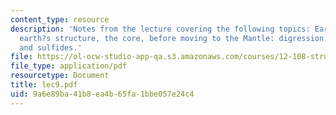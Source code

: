 ```yaml
---
content_type: resource
description: 'Notes from the lecture covering the following topics: Earth?s bulk composition,
  earth?s structure, the core, before moving to the Mantle: digression into sulfur
  and sulfides.'
file: https://ol-ocw-studio-app-qa.s3.amazonaws.com/courses/12-108-structure-of-earth-materials-fall-2004/9a6e89ba41b8ea4b65fa1bbe057e24c4_lec9.pdf
file_type: application/pdf
resourcetype: Document
title: lec9.pdf
uid: 9a6e89ba-41b8-ea4b-65fa-1bbe057e24c4
---
```


